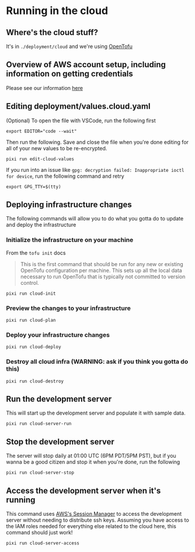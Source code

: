 # Running in the cloud

## Where's the cloud stuff?

It's in `./deployment/cloud` and we're using [OpenTofu](https://opentofu.org/)

## Overview of AWS account setup, including information on getting credentials

Please see our information [here](./deployment/cloud/aws/README.md)

## Editing deployment/values.cloud.yaml

(Optional) To open the file with VSCode, run the following first

```
export EDITOR="code --wait"
```

Then run the following. Save and close the file when you're done editing for all of your new values to be re-encrypted.

```
pixi run edit-cloud-values
```

If you run into an issue like `gpg: decryption failed: Inappropriate ioctl for device`, run the following command and retry

```
export GPG_TTY=$(tty)
```

## Deploying infrastructure changes

The following commands will allow you to do what you gotta do to update and deploy the infrastructure

### Initialize the infrastructure on your machine

From the `tofu init` docs

> This is the first command that should be run for any new or existing
  OpenTofu configuration per machine. This sets up all the local data
  necessary to run OpenTofu that is typically not committed to version
  control.

```
pixi run cloud-init
```

### Preview the changes to your infrastructure

```
pixi run cloud-plan
```

### Deploy your infrastructure changes

```
pixi run cloud-deploy
```

### Destroy all cloud infra (WARNING: ask if you think you gotta do this)

```
pixi run cloud-destroy
```

## Run the development server

This will start up the development server and populate it with sample data.

```
pixi run cloud-server-run
```

## Stop the development server

The server will stop daily at 01:00 UTC (6PM PDT/5PM PST), but if you wanna be a good citizen and stop it when you're done, run the following

```
pixi run cloud-server-stop
```

## Access the development server when it's running

This command uses [AWS's Session Manager](https://docs.aws.amazon.com/systems-manager/latest/userguide/session-manager.html) to access the development server without needing to distribute ssh keys. Assuming you have access to the IAM roles needed for everything else related to the cloud here, this command should just work!

```
pixi run cloud-server-access
```
